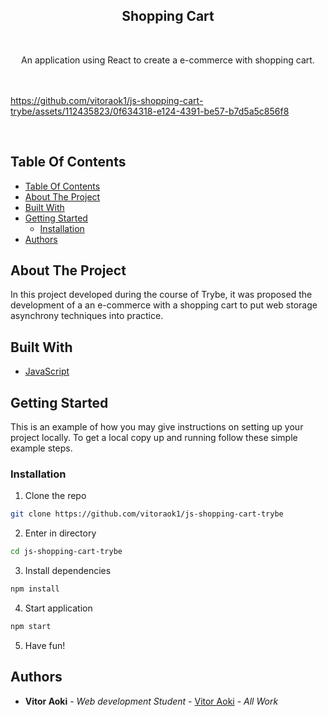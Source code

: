 <p align="center">
  <h2 align="center">Shopping Cart</h2>
  <br/>
  <p align="center">
    An application using React to create a e-commerce with shopping cart.
    <br/>
     <br/>
     <br/>
    

https://github.com/vitoraok1/js-shopping-cart-trybe/assets/112435823/0f634318-e124-4391-be57-b7d5a5c856f8

  <br/>
  </p>
</p>

## Table Of Contents

- [Table Of Contents](#table-of-contents)
- [About The Project](#about-the-project)
- [Built With](#built-with)
- [Getting Started](#getting-started)
  - [Installation](#installation)
- [Authors](#authors)

## About The Project

In this project developed during the course of Trybe, it was proposed the development of a an e-commerce with a shopping cart to put web storage asynchrony techniques into practice.

## Built With

- [JavaScript](https://www.javascript.com/)

## Getting Started

This is an example of how you may give instructions on setting up your project locally.
To get a local copy up and running follow these simple example steps.

### Installation

1. Clone the repo

```sh
git clone https://github.com/vitoraok1/js-shopping-cart-trybe
```

2. Enter in directory

```sh
cd js-shopping-cart-trybe
```

3. Install dependencies

```sh
npm install
```

4. Start application

```sh
npm start
```

5. Have fun!

## Authors

- **Vitor Aoki** - _Web development Student_ - [Vitor Aoki](https://github.com/vitoraok1/) - _All Work_
